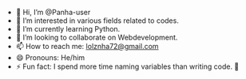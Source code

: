 - 👋 Hi, I’m @Panha-user
- 👀 I’m interested in various fields related to codes.
- 🌱 I’m currently learning Python.
- 💞️ I’m looking to collaborate on Webdevelopment.
- 📫 How to reach me: lolznha72@gmail.com
- 😄 Pronouns: He/him
- ⚡ Fun fact: I spend more time naming variables than writing code. 🥲

<!---
Panha-user/Panha-user is a ✨ special ✨ repository because its `README.md` (this file) appears on your GitHub profile.
You can click the Preview link to take a look at your changes.
--->
